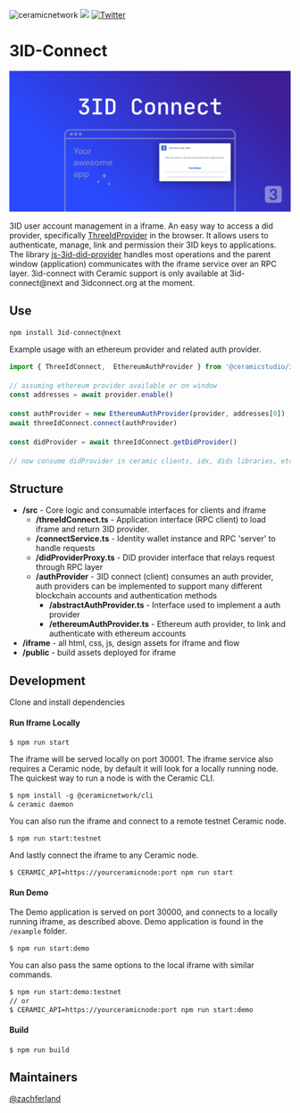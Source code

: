 ![ceramicnetwork](https://circleci.com/gh/ceramicstudio/3id-connect.svg?style=shield)
[![](https://img.shields.io/badge/Chat%20on-Discord-orange.svg?style=flat)](https://discord.gg/6VRZpGP)
[![Twitter](https://img.shields.io/twitter/follow/ceramicnetwork?label=Follow&style=social)](https://twitter.com/ceramicnetwork)

# <a name="intro"></a> 3ID-Connect

![3ID Connect Image](./assets/3id-connect_readme-image.png)

3ID user account management in a iframe. An easy way to access a did provider, specifically [ThreeIdProvider](https://github.com/ceramicstudio/js-3id-did-provider) in the browser. It allows users to authenticate, manage, link and permission their 3ID keys to applications. The library [js-3id-did-provider](https://github.com/ceramicstudio/js-3id-did-provider) handles most operations and the parent window (application) communicates with the iframe service over an RPC layer. 3id-connect with Ceramic support is only available at 3id-connect@next and 3idconnect.org at the moment.

## <a name="use"></a> Use

```
npm install 3id-connect@next
```

Example usage with an ethereum provider and related auth provider.

```js
import { ThreeIdConnect,  EthereumAuthProvider } from '@ceramicstudio/3id-connect'

// assuming ethereum provider available or on window
const addresses = await provider.enable()

const authProvider = new EthereumAuthProvider(provider, addresses[0])
await threeIdConnect.connect(authProvider)

const didProvider = await threeIdConnect.getDidProvider()

// now consume didProvider in ceramic clients, idx, dids libraries, etc
```

## <a name="structure"></a> Structure

- **/src** - Core logic and consumable interfaces for clients and iframe
  - **/threeIdConnect.ts** - Application interface (RPC client) to load iframe and return 3ID provider.
  - **/connectService.ts** - Identity wallet instance and RPC 'server' to handle requests
  - **/didProviderProxy.ts** - DID provider interface that relays request through RPC layer
  - **/authProvider** - 3ID connect (client) consumes an auth provider, auth providers can be implemented to support many different blockchain accounts and authentication methods
    - **/abstractAuthProvider.ts** - Interface used to implement a auth provider
    - **/ethereumAuthProvider.ts** - Ethereum auth provider, to link and authenticate with ethereum accounts
- **/iframe** - all html, css, js, design assets for iframe and flow
- **/public** - build assets deployed for iframe

## <a name="development"></a> Development

Clone and install dependencies


#### Run Iframe Locally

```
$ npm run start
```

The iframe will be served locally on port 30001. The iframe service also requires a Ceramic node, by default it will look for a locally running node. The quickest way to run a node is with the Ceramic CLI. 

```
$ npm install -g @ceramicnetwork/cli
& ceramic daemon
```

You can also run the iframe and connect to a remote testnet Ceramic node. 

```
$ npm run start:testnet
```

And lastly connect the iframe to any Ceramic node. 

```
$ CERAMIC_API=https://yourceramicnode:port npm run start
```


#### Run Demo

The Demo application is served on port 30000, and connects to a locally running iframe, as described above. Demo application is found in the `/example` folder. 

```
$ npm run start:demo
```

You can also pass the same options to the local iframe with similar commands. 

```
$ npm run start:demo:testnet
// or 
$ CERAMIC_API=https://yourceramicnode:port npm run start:demo
```

#### Build

```
$ npm run build
```

## Maintainers
[@zachferland](https://github.com/zachferland)
